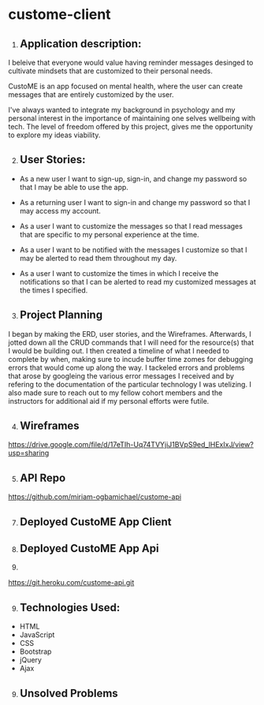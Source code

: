 # custome-client



1. ## Application description:

I beleive that everyone would value having reminder messages desinged to cultivate mindsets that are customized to their personal needs.

CustoME is an app focused on mental health, where the user can create messages that are entirely customized by the user.

I've always wanted to integrate my background in psychology and my personal interest in the importance of maintaining one selves wellbeing with tech. The level of freedom offered by this project, gives me the opportunity to explore my ideas viability.


2. ## User Stories:

-  As a new user I want to sign-up, sign-in, and change my password so that I may be able to use the app.

-  As a returning user I want to sign-in and change my password so that I may access my account.

-  As a user I want to customize the messages so that I read messages that are specific to my personal experience at the time.

-  As a user I want to be notified with the messages I customize so that I may be alerted to read them throughout my day.

-  As a user I want to customize the times in which I receive the notifications so that I can be alerted to read my customized messages at the times I specified.

3. ## Project Planning

  I began by making the ERD, user stories, and the Wireframes. Afterwards, I jotted down all the CRUD commands that I will need for the resource(s) that I would be building out. I then created a timeline of what I needed to complete by when, making sure to incude buffer time zomes for debugging errors that would come up along the way. I tackeled errors and problems that arose by googleing the various error messages I received and by refering to the documentation of the particular technology I was utelizing. I also made sure to reach out to my fellow cohort members and the instructors for additional aid if my personal efforts were futile.

4. ## Wireframes

https://drive.google.com/file/d/17eTIh-Uq74TVYjiJ1BVpS9ed_lHExIxJ/view?usp=sharing


5. ## API Repo

https://github.com/miriam-ogbamichael/custome-api

7. ## Deployed CustoME App Client

8. ## Deployed CustoME App Api
9. 
https://git.heroku.com/custome-api.git

9. ## Technologies Used:

- HTML
- JavaScript
- CSS
- Bootstrap
- jQuery
- Ajax

9. ## Unsolved Problems

